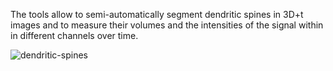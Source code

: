 The tools allow to semi-automatically segment dendritic spines in 3D+t images and to measure their volumes and the intensities of the signal within in different channels over time.

![dendritic-spines](https://github.com/MontpellierRessourcesImagerie/imagej_macros_and_scripts/assets/7602420/4a784563-f0e1-4e0b-ab66-df49d281ef4b)
